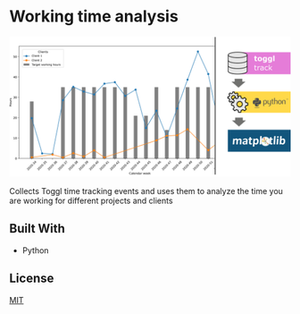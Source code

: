 # Working time analysis

<img src="./img/title.png" width="800">

Collects Toggl time tracking events and uses them to analyze the time you are working for different projects and clients

## Built With

* Python 

## License
[MIT](https://choosealicense.com/licenses/mit/)
